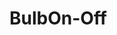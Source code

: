 # BulbOn-Off
<!DOCTYPE html>
<html lang="en">

<head>
    <meta charset="UTF-8">
    <meta http-equiv="X-UA-Compatible" content="IE=edge">
    <meta name="viewport" content="width=device-width, initial-scale=1.0">
    <title>Bulb</title>
    <style>
        .light img {
            width: 200px;
            height: 200px;
            margin-left: 565px;
            margin-top: 170px;
        }

        .light figcaption {
            margin-left: 565px;
        }
    </style>
</head>

<body>
    <main class="light">
        <figure>
            <img src="bulboff.jpg" id="on" alt="" onclick="lighton()">
            <figcaption>Light On/Off</figcaption>
        </figure>

    </main>
    <script>

        const lighton = () =>{
            let bid=document.getElementById('on');
            if(bid.src.match('bulbon')){
                bid.src='bulboff.jpg';
            }else{
                bid.src='bulbon.jpg';
            }
        }


        // function lighton() {
        //     let bid = document.getElementById('on');
        //     if (bid.src.match('bulbon')) {
        //         bid.src = 'bulboff.jpg';
        //     } else {
        //         bid.src = 'bulbon.jpg';
        //     }
        // }
    </script>

</body>

</html>
